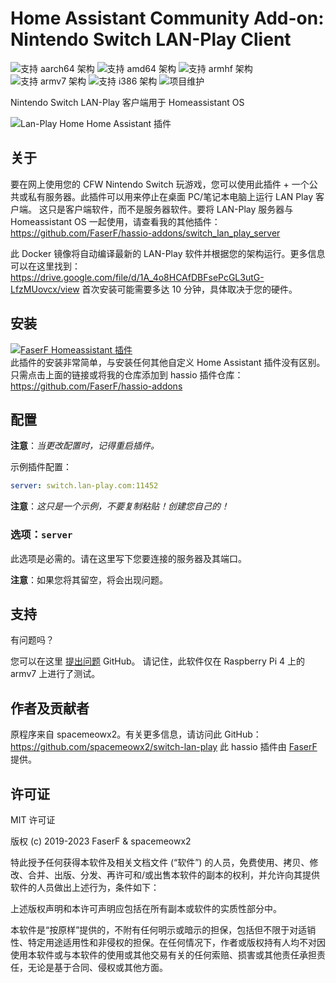 # Home Assistant Community Add-on: Nintendo Switch LAN-Play Client
![支持 aarch64 架构][aarch64-shield] ![支持 amd64 架构][amd64-shield] ![支持 armhf 架构][armhf-shield] ![支持 armv7 架构][armv7-shield] ![支持 i386 架构][i386-shield]
![项目维护][maintenance-shield]

Nintendo Switch LAN-Play 客户端用于 Homeassistant OS

![Lan-Play Home Home Assistant 插件](../_images/switch_lan_play/screenshot.png)

## 关于

要在网上使用您的 CFW Nintendo Switch 玩游戏，您可以使用此插件 + 一个公共或私有服务器。此插件可以用来停止在桌面 PC/笔记本电脑上运行 LAN Play 客户端。
这只是客户端软件，而不是服务器软件。要将 LAN-Play 服务器与 Homeassistant OS 一起使用，请查看我的其他插件：<https://github.com/FaserF/hassio-addons/switch_lan_play_server>

此 Docker 镜像将自动编译最新的 LAN-Play 软件并根据您的架构运行。更多信息可以在这里找到：<https://drive.google.com/file/d/1A_4o8HCAfDBFsePcGL3utG-LfzMUovcx/view>
首次安装可能需要多达 10 分钟，具体取决于您的硬件。

## 安装

[![FaserF Homeassistant 插件](https://my.home-assistant.io/badges/supervisor_add_addon_repository.svg)](https://my.home-assistant.io/redirect/supervisor_add_addon_repository/?repository_url=https%3A%2F%2Fgithub.com%2FFaserF%2Fhassio-addons)
<br />
此插件的安装非常简单，与安装任何其他自定义 Home Assistant 插件没有区别。<br />
只需点击上面的链接或将我的仓库添加到 hassio 插件仓库： <https://github.com/FaserF/hassio-addons>

## 配置

**注意**：_当更改配置时，记得重启插件。_

示例插件配置：

```yaml
server: switch.lan-play.com:11452
```

**注意**：_这只是一个示例，不要复制粘贴！创建您自己的！_

### 选项：`server`

此选项是必需的。请在这里写下您要连接的服务器及其端口。

**注意**：如果您将其留空，将会出现问题。

## 支持

有问题吗？

您可以在这里 [提出问题][issue] GitHub。
请记住，此软件仅在 Raspberry Pi 4 上的 armv7 上进行了测试。

## 作者及贡献者

原程序来自 spacemeowx2。有关更多信息，请访问此 GitHub： <https://github.com/spacemeowx2/switch-lan-play>
此 hassio 插件由 [FaserF] 提供。

## 许可证

MIT 许可证

版权 (c) 2019-2023 FaserF & spacemeowx2

特此授予任何获得本软件及相关文档文件 (“软件”) 的人员，免费使用、拷贝、修改、合并、出版、分发、再许可和/或出售本软件的副本的权利，并允许向其提供软件的人员做出上述行为，条件如下：

上述版权声明和本许可声明应包括在所有副本或软件的实质性部分中。

本软件是“按原样”提供的，不附有任何明示或暗示的担保，包括但不限于对适销性、特定用途适用性和非侵权的担保。在任何情况下，作者或版权持有人均不对因使用本软件或与本软件的使用或其他交易有关的任何索赔、损害或其他责任承担责任，无论是基于合同、侵权或其他方面。

[aarch64-shield]: https://img.shields.io/badge/aarch64-yes-green.svg
[amd64-shield]: https://img.shields.io/badge/amd64-yes-green.svg
[armhf-shield]: https://img.shields.io/badge/armhf-yes-green.svg
[armv7-shield]: https://img.shields.io/badge/armv7-yes-green.svg
[FaserF]: https://github.com/FaserF/
[i386-shield]: https://img.shields.io/badge/i386-yes-green.svg
[issue]: https://github.com/FaserF/hassio-addons/issues
[maintenance-shield]: https://img.shields.io/maintenance/yes/2024.svg